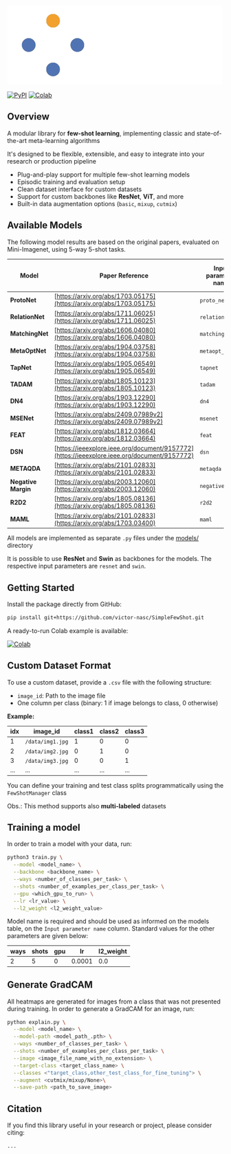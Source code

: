 
![Simple Few Shot](assets/logo.png)

[![PyPI](https://img.shields.io/pypi/v/simplefsl?label=simplefsl&logo=python&style=for-the-badge)](https://pypi.org/project/simplefsl)
[![Colab](https://img.shields.io/badge/Open%20In-Colab-FFD43B?logo=googlecolab&logoColor=black&style=for-the-badge)](https://colab.research.google.com/drive/11m4Dbvgpnm4HVaGsuaXE-mjwuaPY30Ik?usp=sharing)


## Overview

A modular library for **few-shot learning**, implementing classic and state-of-the-art meta-learning algorithms

It's designed to be flexible, extensible, and easy to integrate into your research or production pipeline

- Plug-and-play support for multiple few-shot learning models
- Episodic training and evaluation setup
- Clean dataset interface for custom datasets
- Support for custom backbones like **ResNet**, **ViT**, and more
- Built-in data augmentation options (`basic`, `mixup`, `cutmix`)

## Available Models

The following model results are based on the original papers, evaluated on Mini-Imagenet, using 5-way 5-shot tasks.

| Model           | Paper Reference                                                                  | Input parameter name | [Mini-imagenet accuracy (%)](https://paperswithcode.com/sota/few-shot-image-classification-on-mini-3) |
|-----------------|----------------------------------------------------------------------------------|----------------------|---------------------------------------------------------------|
| **ProtoNet**    | [https://arxiv.org/abs/1703.05175](https://arxiv.org/abs/1703.05175)             | `proto_net`            | 68.20                                                       |
| **RelationNet** | [https://arxiv.org/abs/1711.06025](https://arxiv.org/abs/1711.06025)             | `relation_net`         | 65.32                                                       |
| **MatchingNet** | [https://arxiv.org/abs/1606.04080](https://arxiv.org/abs/1606.04080)             | `matching_net`         | 60.00                                                       |
| **MetaOptNet**  | [https://arxiv.org/abs/1904.03758](https://arxiv.org/abs/1904.03758)             | `metaopt_net`          | 78.63                                                       |
| **TapNet**      | [https://arxiv.org/abs/1905.06549](https://arxiv.org/abs/1905.06549)             | `tapnet`               | 76.36                                                       |
| **TADAM**       | [https://arxiv.org/abs/1805.10123](https://arxiv.org/abs/1805.10123)             | `tadam`                | 76.70                                                       |
| **DN4**         | [https://arxiv.org/abs/1903.12290](https://arxiv.org/abs/1903.12290)             | `dn4`                  | 71.02                                                       |
| **MSENet**      | [https://arxiv.org/abs/2409.07989v2](https://arxiv.org/abs/2409.07989v2)         | `msenet`               | 84.42                                                       |
| **FEAT**        | [https://arxiv.org/abs/1812.03664](https://arxiv.org/abs/1812.03664)             | `feat`                 | 82.05                                                       |
| **DSN**         | [https://ieeexplore.ieee.org/document/9157772](https://ieeexplore.ieee.org/document/9157772)| `dsn`       | 78.83                                                       |
| **METAQDA**     | [https://arxiv.org/abs/2101.02833](https://arxiv.org/abs/2101.02833)             | `metaqda`              | 84.28                                                       |
| **Negative Margin** | [https://arxiv.org/abs/2003.12060](https://arxiv.org/abs/2003.12060)         | `negativemargin`       | 81.57                                                       |
| **R2D2**        | [https://arxiv.org/abs/1805.08136](https://arxiv.org/abs/1805.08136)             | `r2d2`                 | 68.40                                                       |
| **MAML**        | [https://arxiv.org/abs/2101.02833](https://arxiv.org/abs/1703.03400)             | `maml`                 | 63.10                                                       |

All models are implemented as separate `.py` files under the [models/](/simplefsl/models) directory

It is possible to use **ResNet** and **Swin** as backbones for the models. The respective input parameters are `resnet` and `swin`.

## Getting Started

Install the package directly from GitHub:

```bash
pip install git+https://github.com/victor-nasc/SimpleFewShot.git
```

A ready-to-run Colab example is available:

[![Colab](https://img.shields.io/badge/Open%20In-Colab-FFD43B?logo=googlecolab&logoColor=black&style=for-the-badge)](https://colab.research.google.com/drive/11m4Dbvgpnm4HVaGsuaXE-mjwuaPY30Ik?usp=sharing)

## Custom Dataset Format

To use a custom dataset, provide a `.csv` file with the following structure:

- `image_id`: Path to the image file
- One column per class (binary: 1 if image belongs to class, 0 otherwise)

**Example:**

| idx | image_id         | class1 | class2 | class3 |
|-----|------------------|--------|--------|--------|
| 1   | `/data/img1.jpg` | 1      | 0      | 0      | 
| 2   | `/data/img2.jpg` | 0      | 1      | 0      | 
| 3   | `/data/img3.jpg` | 0      | 0      | 1      |
| ... | ...              | ...    | ...    | ...    | 

You can define your training and test class splits programmatically using the `FewShotManager` class

Obs.: This method supports also **multi-labeled** datasets

## Training a model

In order to train a model with your data, run:

```bash
python3 train.py \
  --model <model_name> \
  --backbone <backbone_name> \
  --ways <number_of_classes_per_task> \
  --shots <number_of_examples_per_class_per_task> \
  --gpu <which_gpu_to_run> \
  --lr <lr_value> \
  --l2_weight <l2_weight_value>
```

Model name is required and should be used as informed on the models table, on the `Input parameter name` column. Standard values for the other parameters are given below:

| ways | shots | gpu | lr     | l2_weight |
|------|-------|-----|--------|-----------|
| 2    | 5     | 0   | 0.0001 | 0.0       |

## Generate GradCAM

All heatmaps are generated for images from a class that was not presented during training. In order to generate a GradCAM for an image, run:

```bash
python explain.py \
  --model <model_name> \
  --model-path <model_path_.pth> \
  --ways <number_of_classes_per_task> \
  --shots <number_of_examples_per_class_per_task> \
  --image <image_file_name_with_no_extension> \
  --target-class <target_class_name> \
  --classes <"target_class,other_test_class_for_fine_tuning"> \
  --augment <cutmix/mixup/None>\
  --save-path <path_to_save_image>
```

## Citation

If you find this library useful in your research or project, please consider citing:
```
...
```
